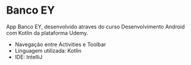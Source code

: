 # Banco EY
App Banco EY, desenvolvido atraves do curso Desenvolvimento Android com Kotlin da plataforma Udemy.

* Navegação entre Activities e Toolbar
* Linguagem utilizada: Kotlin
* IDE: IntelliJ
